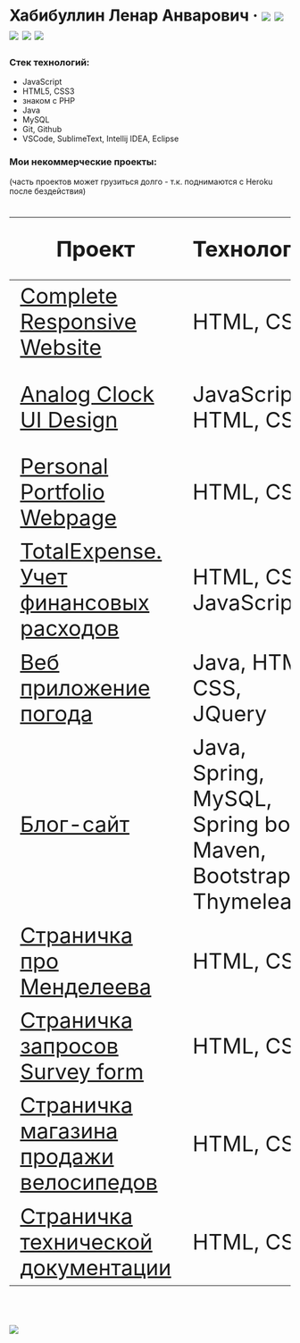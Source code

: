# Хабибуллин Ленар Анварович &middot; [![](https://img.shields.io/badge/profile-freecodecamp-informational)](https://www.freecodecamp.org/leoncraft) [![](https://img.shields.io/badge/%D0%A0%D0%B5%D0%B7%D1%8E%D0%BC%D0%B5-hh.ru-brightgreen)](https://spb.hh.ru/resume/e406f454ff078850800039ed1f346555305651)  [![](https://img.shields.io/badge/-%D0%A2%D0%B5%D0%BB%D0%B5%D0%B3%D1%80%D0%B0%D0%BC-9cf)](https://t.me/lenarXLA)  [![](https://img.shields.io/badge/-Codewars-important)](https://www.codewars.com/users/LenarXLA) [![](https://img.shields.io/badge/-%D0%9C%D0%BE%D0%B8%20%D1%81%D0%B5%D1%80%D1%82%D0%B8%D1%84%D0%B8%D0%BA%D0%B0%D1%82%D1%8B-success)](https://www.freecodecamp.org/certification/leoncraft/responsive-web-design)

  ### Стек технологий:
  - JavaScript
  - HTML5, CSS3
  - знаком с PHP
  - Java
  - MySQL
  - Git, Github
  - VSCode, SublimeText, Intellij IDEA, Eclipse

 ### Мои некоммерческие проекты:
 (часть проектов может грузиться долго - т.к. поднимаются с Heroku после бездействия)

<div class="w3-responsive">
<font size="12px">
<table style="font-size: 80%" width="100%" class="w3-table-all notranslate" id="myTable">
<thead>
<tr class="w3-white">
<th width="40%">Проект</th>
<th width="60%">Технологии</th>
<th>Категория</th>
<th>Исходный код</th>
</tr>
</thead>
<tbody>
<tr>
<td><a href="https://lenarxla.github.io/Complete-Responsive-Website/index">Complete Responsive Website</a></td>
<td>HTML, CSS</td>
<td align="center">Адаптивная верстка</td>
<td><a href="https://github.com/LenarXLA/Complete-Responsive-Website">Ссылка</a></td>
</tr>
<tr>
<td><a href="https://lenarxla.github.io/Analog-Clock-UI-Design/index">Analog Clock UI Design</a></td>
<td>JavaScript, HTML, CSS</td>
<td align="center">Аналоговые часы в темном оформлении</td>
<td><a href="https://github.com/LenarXLA/Analog-Clock-UI-Design">Ссылка</a></td>
</tr>
<tr>
<td><a href="https://lenarxla.github.io/Portfolio-Webpage/index">Personal Portfolio Webpage</a></td>
<td>HTML, CSS</td>
<td align="center">Страница портфолио</td>
<td><a href="https://github.com/LenarXLA/Portfolio-Webpage">Ссылка</a></td>
</tr>
<tr>
<td><a href="https://lenarxla.github.io/TotalExpense/">TotalExpense. Учет финансовых расходов</a></td>
<td>HTML, CSS, JavaScript</td>
<td align="center">Одностраничное приложение</td>
<td><a href="https://github.com/LenarXLA/TotalExpense">Ссылка</a></td>
</tr>
<tr>
<td><a href="https://web-weather-app20.herokuapp.com/s">Веб приложение погода</a></td>
<td>Java, HTML, CSS, JQuery</td>
<td align="center">Веб приложение</td>
<td><a href="https://github.com/LenarXLA/weather_web_app">Ссылка</a></td>
</tr>
<tr>
<td><a href="https://spring-web-app20.herokuapp.com/">Блог-сайт</a></td>
<td>Java, Spring, MySQL, Spring boot, Maven, Bootstrap, Thymeleaf</td>
<td align="center">Блог сайт</td>
<td><a href="https://github.com/LenarXLA/spring_boot_app_blog">Ссылка</a></td>
</tr>
<tr>
<td><a href="https://lenarxla.github.io/Dmitri_Mendeleev_tribute-page/">Страничка про Менделеева</a></td>
<td>HTML, CSS</td>
<td align="center">Одностраничная верстка</td>
<td><a href="https://github.com/LenarXLA/Dmitri_Mendeleev_tribute-page">Ссылка</a></td>
</tr>
<tr>
<td><a href="https://lenarxla.github.io/Survey_form//">Страничка запросов Survey form</a></td>
<td>HTML, CSS</td>
<td align="center">Одностраничная верстка</td>
<td><a href="https://github.com/LenarXLA/Survey_form">Ссылка</a></td>
</tr>
<tr>
<td><a href="https://lenarxla.github.io/ProductLandingPage/index">Страничка магазина продажи велосипедов</a></td>
<td>HTML, CSS</td>
<td align="center">Одностраничная верстка</td>
<td><a href="https://github.com/LenarXLA/ProductLandingPage">Ссылка</a></td>
</tr>
<tr>
<td><a href="https://lenarxla.github.io/Technical-Documentation-Page/">Страничка технической документации</a></td>
<td>HTML, CSS</td>
<td align="center">Одностраничная верстка</td>
<td><a href="https://github.com/LenarXLA/Technical-Documentation-Page">Ссылка</a></td>
</tr>
</tbody>
</table> 
</font>
</div>
</br>

[![](https://img.shields.io/badge/%D0%9C%D0%BE%D0%B5%20%D1%80%D0%B0%D0%B7%D0%B2%D0%B8%D1%82%D0%B8%D0%B5-%D0%9A%D0%BD%D0%B8%D0%B3%D0%B8%2C%20%D0%BA%D1%83%D1%80%D1%81%D1%8B%2C%20%D0%BA%D0%BE%D0%BD%D1%84%D0%B5%D1%80%D0%B5%D0%BD%D1%86%D0%B8%D0%B8-blueviolet)](https://github.com/LenarXLA/Progress/blob/master/README.md)
